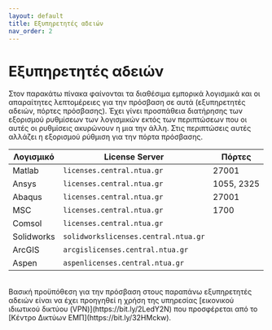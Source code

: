 ```yaml
---
layout: default
title: Εξυπηρετητές αδειών
nav_order: 2
---
```


# Εξυπηρετητές αδειών

Στον παρακάτω πίνακα φαίνονται τα διαθέσιμα εμπορικά λογισμικά και οι απαραίτητες λεπτομέρειες για την πρόσβαση σε αυτά (εξυπηρετητές αδειών, πόρτες πρόσβασης). Έχει γίνει προσπάθεια διατήρησης των εξορισμού ρυθμίσεων των λογισμικών εκτός των περιπτώσεων που οι αυτές οι ρυθμίσεις ακυρώνουν η μια την άλλη. Στις περιπτώσεις αυτές αλλάζει η εξορισμού ρύθμιση για την πόρτα πρόσβασης.

| Λογισμικό  | License Server                       | Πόρτες     |
| ---------- | ------------------------------------ | ---------- |
| Matlab     | `licenses.central.ntua.gr`           | 27001      |
| Ansys      | `licenses.central.ntua.gr`           | 1055, 2325 |
| Abaqus     | `licenses.central.ntua.gr`           | 27001      |
| MSC        | `licenses.central.ntua.gr`           | 1700       |
| Comsol     | `licenses.central.ntua.gr`           |            |
| Solidworks | `solidworkslicenses.central.ntua.gr` |            |
| ArcGIS     | `arcgislicenses.central.ntua.gr`     |            |
| Aspen      | `aspenlicenses.central.ntua.gr`      |            |

<br>
Βασική προϋπόθεση για την πρόσβαση στους παραπάνω εξυπηρετητές αδειών είναι να έχει προηγηθεί η χρήση της υπηρεσίας [εικονικού ιδιωτικού δικτύου (VPN)](https://bit.ly/2LedY2N) που προσφέρεται από το [Κέντρο Δικτύων ΕΜΠ](https://bit.ly/32HMckw).
